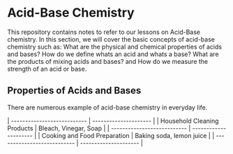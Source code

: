 # Acid-Base Chemistry

This repository contains notes to refer to our lessons on Acid-Base chemistry. In this section, we will cover the basic concepts of acid-base chemistry such as: What are the physical and chemical properties of acids and bases? How do we define whats an acid and whats a base? What are the products of mixing acids and bases? and How do we measure the strength of an acid or base.

## Properties of Acids and Bases

There are numerous example of acid-base chemistry in everyday life.

| ---------------------------  | --------------------- |
| Household Cleaning Products  | Bleach, Vinegar, Soap |
| ---------------------------  | --------------------- |
| Cooking and Food Preparation | Baking soda, lemon juice |
| --------------------------- | --------------------- |


